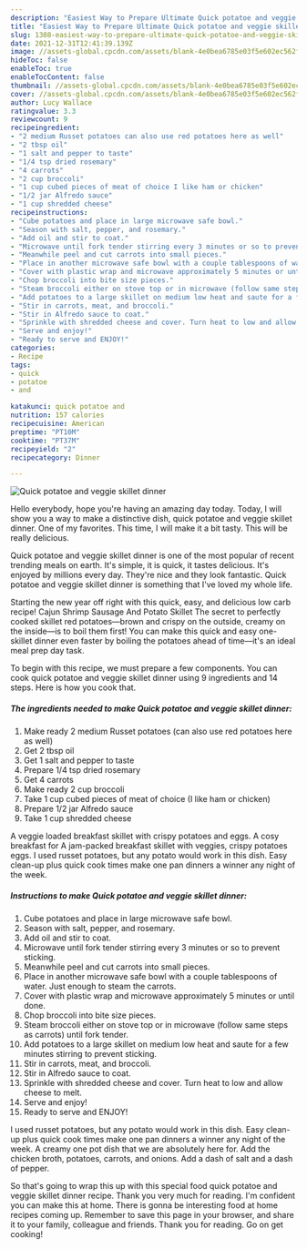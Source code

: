 ```yaml
---
description: "Easiest Way to Prepare Ultimate Quick potatoe and veggie skillet dinner"
title: "Easiest Way to Prepare Ultimate Quick potatoe and veggie skillet dinner"
slug: 1308-easiest-way-to-prepare-ultimate-quick-potatoe-and-veggie-skillet-dinner
date: 2021-12-31T12:41:39.139Z
image: //assets-global.cpcdn.com/assets/blank-4e0bea6785e03f5e602ec562f230caae08da540cada707380b4fe1bbebba43da.png
hideToc: false
enableToc: true
enableTocContent: false
thumbnail: //assets-global.cpcdn.com/assets/blank-4e0bea6785e03f5e602ec562f230caae08da540cada707380b4fe1bbebba43da.png
cover: //assets-global.cpcdn.com/assets/blank-4e0bea6785e03f5e602ec562f230caae08da540cada707380b4fe1bbebba43da.png
author: Lucy Wallace
ratingvalue: 3.3
reviewcount: 9
recipeingredient:
- "2 medium Russet potatoes can also use red potatoes here as well"
- "2 tbsp oil"
- "1 salt and pepper to taste"
- "1/4 tsp dried rosemary"
- "4 carrots"
- "2 cup broccoli"
- "1 cup cubed pieces of meat of choice I like ham or chicken"
- "1/2 jar Alfredo sauce"
- "1 cup shredded cheese"
recipeinstructions:
- "Cube potatoes and place in large microwave safe bowl."
- "Season with salt, pepper, and rosemary."
- "Add oil and stir to coat."
- "Microwave until fork tender stirring every 3 minutes or so to prevent sticking."
- "Meanwhile peel and cut carrots into small pieces."
- "Place in another microwave safe bowl with a couple tablespoons of water.  Just enough to steam the carrots."
- "Cover with plastic wrap and microwave approximately 5 minutes or until done."
- "Chop broccoli into bite size pieces."
- "Steam broccoli either on stove top or in microwave (follow same steps as carrots) until fork tender."
- "Add potatoes to a large skillet on medium low heat and saute for a few minutes stirring to prevent sticking."
- "Stir in carrots, meat, and broccoli."
- "Stir in Alfredo sauce to coat."
- "Sprinkle with shredded cheese and cover. Turn heat to low and allow cheese to melt."
- "Serve and enjoy!"
- "Ready to serve and ENJOY!"
categories:
- Recipe
tags:
- quick
- potatoe
- and

katakunci: quick potatoe and 
nutrition: 157 calories
recipecuisine: American
preptime: "PT10M"
cooktime: "PT37M"
recipeyield: "2"
recipecategory: Dinner

---
```



![Quick potatoe and veggie skillet dinner](//assets-global.cpcdn.com/assets/blank-4e0bea6785e03f5e602ec562f230caae08da540cada707380b4fe1bbebba43da.png)

Hello everybody, hope you're having an amazing day today. Today, I will show you a way to make a distinctive dish, quick potatoe and veggie skillet dinner. One of my favorites. This time, I will make it a bit tasty. This will be really delicious.

Quick potatoe and veggie skillet dinner is one of the most popular of recent trending meals on earth. It's simple, it is quick, it tastes delicious. It's enjoyed by millions every day. They're nice and they look fantastic. Quick potatoe and veggie skillet dinner is something that I've loved my whole life.

Starting the new year off right with this quick, easy, and delicious low carb recipe! Cajun Shrimp Sausage And Potato Skillet The secret to perfectly cooked skillet red potatoes—brown and crispy on the outside, creamy on the inside—is to boil them first! You can make this quick and easy one-skillet dinner even faster by boiling the potatoes ahead of time—it&#39;s an ideal meal prep day task.


To begin with this recipe, we must prepare a few components. You can cook quick potatoe and veggie skillet dinner using 9 ingredients and 14 steps. Here is how you cook that.

<!--inarticleads1-->

##### The ingredients needed to make Quick potatoe and veggie skillet dinner:

1. Make ready 2 medium Russet potatoes (can also use red potatoes here as well)
1. Get 2 tbsp oil
1. Get 1 salt and pepper to taste
1. Prepare 1/4 tsp dried rosemary
1. Get 4 carrots
1. Make ready 2 cup broccoli
1. Take 1 cup cubed pieces of meat of choice (I like ham or chicken)
1. Prepare 1/2 jar Alfredo sauce
1. Take 1 cup shredded cheese


A veggie loaded breakfast skillet with crispy potatoes and eggs. A cosy breakfast for A jam-packed breakfast skillet with veggies, crispy potatoes eggs. I used russet potatoes, but any potato would work in this dish. Easy clean-up plus quick cook times make one pan dinners a winner any night of the week. 

<!--inarticleads2-->

##### Instructions to make Quick potatoe and veggie skillet dinner:

1. Cube potatoes and place in large microwave safe bowl.
1. Season with salt, pepper, and rosemary.
1. Add oil and stir to coat.
1. Microwave until fork tender stirring every 3 minutes or so to prevent sticking.
1. Meanwhile peel and cut carrots into small pieces.
1. Place in another microwave safe bowl with a couple tablespoons of water.  Just enough to steam the carrots.
1. Cover with plastic wrap and microwave approximately 5 minutes or until done.
1. Chop broccoli into bite size pieces.
1. Steam broccoli either on stove top or in microwave (follow same steps as carrots) until fork tender.
1. Add potatoes to a large skillet on medium low heat and saute for a few minutes stirring to prevent sticking.
1. Stir in carrots, meat, and broccoli.
1. Stir in Alfredo sauce to coat.
1. Sprinkle with shredded cheese and cover. Turn heat to low and allow cheese to melt.
1. Serve and enjoy!
1. Ready to serve and ENJOY!

I used russet potatoes, but any potato would work in this dish. Easy clean-up plus quick cook times make one pan dinners a winner any night of the week. A creamy one pot dish that we are absolutely here for. Add the chicken broth, potatoes, carrots, and onions. Add a dash of salt and a dash of pepper. 

So that's going to wrap this up with this special food quick potatoe and veggie skillet dinner recipe. Thank you very much for reading. I'm confident you can make this at home. There is gonna be interesting food at home recipes coming up. Remember to save this page in your browser, and share it to your family, colleague and friends. Thank you for reading. Go on get cooking!
